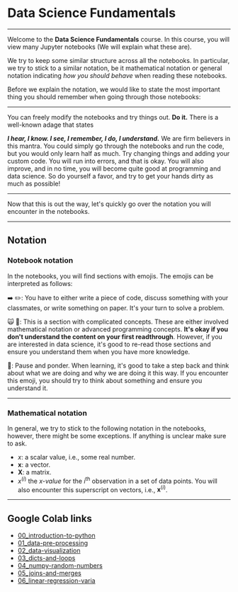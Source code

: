 # Data Science Fundamentals

***

Welcome to the **Data Science Fundamentals** course. In this course, you will view many Jupyter notebooks (We will explain what these are).

We try to keep some similar structure across all the notebooks. In particular, we try to stick to a similar notation, be it mathematical notation or general notation indicating *how you should behave* when reading these notebooks.

Before we explain the notation, we would like to state the most important thing you should remember when going through those notebooks:

***

You can freely modify the notebooks and try things out. **Do it.** There is a well-known adage that states

***I hear, I know. I see, I remember, I do, I understand.***
We are firm believers in this mantra. You could simply go through the notebooks and run the code, but you would only learn half as much. Try changing things and adding your custom code. You will run into errors, and that is okay. You will also improve, and in no time, you will become quite good at programming and data science. So do yourself a favor, and try to get your hands dirty as much as possible!

***

Now that this is out the way, let's quickly go over the notation you will encounter in the notebooks.

***

## Notation

### Notebook notation

In the notebooks, you will find sections with emojis. The emojis can be interpreted as follows:

➡️ ✏️: You have to either write a piece of code, discuss something with your classmates, or write something on paper. It's your turn to solve a problem.

🙀 🤯: This is a section with complicated concepts. These are either involved mathematical notation or advanced programming concepts. **It's okay if you don't understand the content on your first readthrough**. However, if you are interested in data science, it's good to re-read those sections and ensure you understand them when you have more knowledge.

🤔: Pause and ponder. When learning, it's good to take a step back and think about what we are doing and why we are doing it this way. If you encounter this emoji, you should try to think about something and ensure you understand it.

***

### Mathematical notation
In general, we try to stick to the following notation in the notebooks, however, there might be some exceptions. If anything is unclear make sure to ask.

+ $x$: a scalar value, i.e., some real number.
+ $\mathbf{x}$: a vector.
+ $\mathbf{X}$: a matrix.
+ $x^{(i)}$ the $x$*-value* for the $i^\text{th}$ observation in a set of data points. You will also encounter this superscript on vectors, i.e., $\mathbf{x}^{(i)}$.
___

## Google Colab links

+ [00_introduction-to-python](https://colab.research.google.com/github/JLDC/Data-Science-Fundamentals/blob/master/notebooks/00_introduction-to-python.ipynb)
+ [01_data-pre-processing](https://colab.research.google.com/github/JLDC/Data-Science-Fundamentals/blob/master/notebooks/01_data-pre-processing.ipynb)
+ [02_data-visualization](https://colab.research.google.com/github/JLDC/Data-Science-Fundamentals/blob/master/notebooks/02_data-visualization.ipynb)
+ [03_dicts-and-loops](https://colab.research.google.com/github/JLDC/Data-Science-Fundamentals/blob/master/notebooks/03_dicts-and-loops.ipynb)
+ [04_numpy-random-numbers](https://colab.research.google.com/github/JLDC/Data-Science-Fundamentals/blob/master/notebooks/03_dicts-and-loops.ipynb)
+ [05_joins-and-merges](https://colab.research.google.com/github/JLDC/Data-Science-Fundamentals/blob/master/notebooks/05_joins-and-merges.ipynb)
+ [06_linear-regression-varia](https://colab.research.google.com/github/JLDC/Data-Science-Fundamentals/blob/master/notebooks/06_linear-regression-varia.ipynb)